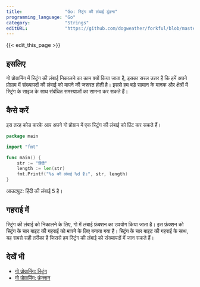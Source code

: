 ```yaml
---
title:                "Go: स्ट्रिंग की लंबाई ढूंढना"
programming_language: "Go"
category:             "Strings"
editURL:              "https://github.com/dogweather/forkful/blob/master/content/hi/go/finding-the-length-of-a-string.md"
---
```


{{< edit_this_page >}}

## इसलिए
गो प्रोग्रामिंग में स्ट्रिंग की लंबाई निकालने का काम क्यों किया जाता है, इसका सरल उत्तर है कि हमें अपने प्रोग्राम में संख्यापदों की लंबाई को मापने की जरूरत होती है। इससे हम बड़े सामान के मानक और क्षेत्रों में स्ट्रिंग के साइज के साथ संबंधित समस्याओं का सामना कर सकते हैं।

## कैसे करें
इस तरह कोड करके आप अपने गो प्रोग्राम में एक स्ट्रिंग की लंबाई को प्रिंट कर सकते हैं।

```Go
package main

import "fmt"

func main() {
    str := "हिंदी"
    length := len(str)
    fmt.Printf("%s की लंबाई %d है।", str, length)
}

```

आउटपुट: हिंदी की लंबाई 5 है।

## गहराई में
स्ट्रिंग की लंबाई को निकालने के लिए, गो में लंबाई फ़ंक्शन का उपयोग किया जाता है। इस फ़ंक्शन को स्ट्रिंग के चार बाइट की गहराई को मापने के लिए बनाया गया है। स्ट्रिंग के चार बाइट की गहराई के साथ, यह सबसे सही तरीका है जिससे हम स्ट्रिंग की लंबाई को संख्यापदों में जान सकते हैं।

## देखें भी
- [गो प्रोग्रामिंग: स्ट्रिंग](https://tour.golang.org/moretypes/1)
- [गो प्रोग्रामिंग: फ़ंक्शन](https://tour.golang.org/basics/4)